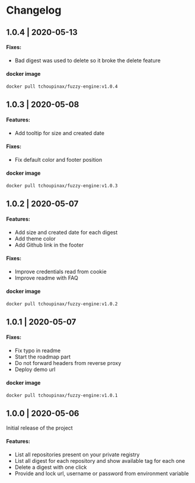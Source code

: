 # Changelog

## 1.0.4 | 2020-05-13

#### Fixes:

- Bad digest was used to delete so it broke the delete feature

#### docker image

```
docker pull tchoupinax/fuzzy-engine:v1.0.4
```

## 1.0.3 | 2020-05-08

#### Features:

- Add tooltip for size and created date

#### Fixes:

- Fix default color and footer position

#### docker image

```
docker pull tchoupinax/fuzzy-engine:v1.0.3
```

## 1.0.2 | 2020-05-07

#### Features:

- Add size and created date for each digest
- Add theme color
- Add Github link in the footer

#### Fixes:

- Improve credentials read from cookie
- Improve readme with FAQ

#### docker image

```
docker pull tchoupinax/fuzzy-engine:v1.0.2
```

## 1.0.1 | 2020-05-07

#### Fixes:

- Fix typo in readme
- Start the roadmap part
- Do not forward headers from reverse proxy
- Deploy demo url

#### docker image

```
docker pull tchoupinax/fuzzy-engine:v1.0.1
```

## 1.0.0 | 2020-05-06

Initial release of the project

#### Features:

- List all repositories present on your private registry
- List all digest for each repository and show available tag for each one
- Delete a digest with one click
- Provide and lock url, username or password from environment variable
